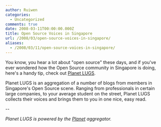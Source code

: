 ```yaml
---
author: Ruiwen
categories:
  - Uncategorized
comments: true
date: 2008-03-11T00:00:00.000Z
title: Open Source Voices in Singapore
url: /2008/03/open-source-voices-in-singapore/
aliases:
  - /2008/03/11/open-source-voices-in-singapore/
---
```


You know, you hear a lot about "open source" these days, and if you've ever wondered how the Open Source community in Singapore is doing, here's a handy tip, check out <a href="//planet.anomalistic.org/">Planet LUGS</a>.

Planet LUGS is an aggregation of a number of blogs from members in Singapore's Open Source scene. Ranging from professionals in certain large companies, to your average student on the street, Planet LUGS collects their voices and brings them to you in one nice, easy read.

--

<em>Planet LUGS is powered by the <a href="//www.planetplanet.org/">Planet</a> aggregator.</em>
